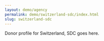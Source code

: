 ```yaml
---
layout: demo/agency
permalink: demo/switzerland-sdc/index.html
slug: switzerland-sdc
---
```


Donor profile for Switzerland, SDC goes here.
